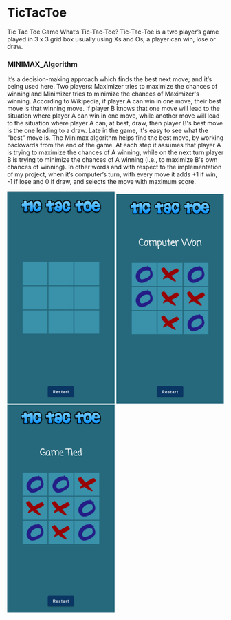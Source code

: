 # TicTacToe
Tic Tac Toe Game
What’s Tic-Tac-Toe?
Tic-Tac-Toe is a two player’s game played in 3 x 3 grid box usually using Xs and Os; a player
can win, lose or draw.

### MINIMAX_Algorithm
It’s a decision-making approach which finds the best next move; and it’s being used here.
Two players: Maximizer tries to maximize the chances of winning and Minimizer tries to
minimize the chances of Maximizer's winning.
According to Wikipedia, if player A can win in one move, their best move is that winning move.
If player B knows that one move will lead to the situation where player A can win in one move,
while another move will lead to the situation where player A can, at best, draw, then player B's
best move is the one leading to a draw. Late in the game, it's easy to see what the "best" move is.
The Minimax algorithm helps find the best move, by working backwards from the end of the
game. At each step it assumes that player A is trying to maximize the chances of A winning,
while on the next turn player B is trying to minimize the chances of A winning (i.e., to maximize
B's own chances of winning).
In other words and with respect to the implementation of my project, when it’s computer’s
turn, with every move it adds +1 if win, -1 if lose and 0 if draw, and selects the move with
maximum score.

<img src = "blank.png" width = 250>   <img src = "win.png" width = 250>   <img src = "draw.png" width = 250>


